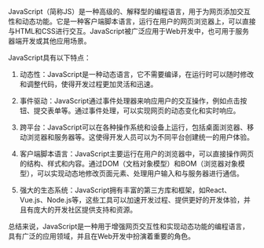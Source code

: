 JavaScript（简称JS）是一种高级的、解释型的编程语言，用于为网页添加交互性和动态功能。它是一种客户端脚本语言，运行在用户的网页浏览器上，可以直接与HTML和CSS进行交互。JavaScript被广泛应用于Web开发中，也可用于服务器端开发或其他应用场景。

JavaScript具有以下特点：

1. 动态性：JavaScript是一种动态语言，它不需要编译，在运行时可以随时修改和调整代码，使得开发过程更加灵活和迅速。

1. 事件驱动：JavaScript通过事件处理器来响应用户的交互操作，例如点击按钮、提交表单等。通过事件处理，可以实现网页的动态变化和实时响应。

1. 跨平台：JavaScript可以在各种操作系统和设备上运行，包括桌面浏览器、移动浏览器和服务器等。这使得开发人员可以为不同平台创建统一的用户体验。

1. 客户端脚本语言：JavaScript主要运行在用户的浏览器中，可以直接操作网页的结构、样式和内容。通过DOM（文档对象模型）和BOM（浏览器对象模型），可以实现动态地修改页面元素、处理用户输入和与服务器进行通信。

1. 强大的生态系统：JavaScript拥有丰富的第三方库和框架，如React、Vue.js、Node.js等，这些工具可以加速开发过程、提供更好的开发体验，并且有庞大的开发社区提供支持和资源。

总结来说，JavaScript是一种用于增强网页交互性和实现动态功能的编程语言，具有广泛的应用领域，并且在Web开发中扮演着重要的角色。